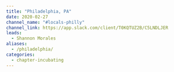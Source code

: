 ```yaml
---
title: "Philadelphia, PA"
date: 2020-02-27
channel_name: "#locals-philly"
channel_link: https://app.slack.com/client/T0KQTUZ2B/C5LNDLJER
leads:
  - Shannon Morales
aliases:
  - /philadelphia/
categories:
  - chapter-incubating
---
```

